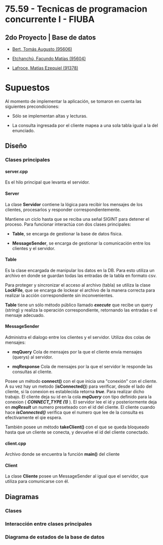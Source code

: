 # 75.59 - Tecnicas de programacion concurrente I - FIUBA

## 2do Proyecto | Base de datos

* [Bert, Tomás Augusto (95606)](https://github.com/tbert12)

* [Etchanchú, Facundo Matías (95604)](https://github.com/FacuEt)

* [Lafroce, Matías Ezequiel (91378)](https://github.com/mlafroce)

# Supuestos

Al momento de implementar la aplicación, se tomaron en cuenta las siguientes precondiciones:

* Sólo se implementan altas y lecturas.

* La consulta ingresada por el cliente mapea a una sola tabla igual a la del enunciado.

## Diseño

### Clases principales

#### server.cpp

Es el hilo principal que levanta el servidor.

#### Server 

La clase **Servidor** contiene la lógica para recibir los mensajes de los clientes, procesarlos y responder correspondientemente. 

Mantiene un ciclo hasta que se reciba una señal SIGINT para detener el proceso. Para funcionar interactúa con dos clases principales:

* **Table**, se encarga de gestionar la base de datos física.

* **MessageSender**, se encarga de gestionar la comunicación entre los clientes y el servidor.

#### Table

Es la clase encargada de manipular los datos en la DB. Para esto utiliza un archivo en donde se guardan todas las entradas de la tabla en formato csv.

Para proteger y sincronizar el acceso al archivo (tabla) se utiliza la clase **LockFile**, que se encarga de lockear el archivo de la manera correcta para realizar la acción correspondiente sin inconvenientes.

**Table** tiene un sólo método público llamado ***execute*** que recibe un query (string) y realiza la operación correspondiente, retornando las entradas o el mensaje adecuado.

#### MessageSender

Administra el dialogo entre los clientes y el servidor. Utiliza dos colas de mensajes:

* **mqQuery** Cola de mensajes por la que el cliente envía mensajes (querys) al servidor.

* **mqResponse** Cola de mensajes por la que el servidor le responde las consultas al cliente.

Posee un método **connect()** con el que inicia una "conexión" con el cliente. A su vez hay un metodo (**isConnected()**) para verificar, desde el lado del cliente, si la conexion es establecida retorna ***true***.
Para realizar dicho trabajo. El cliente deja su id en la cola ***mqQuery*** con tipo definido para la conexion ( ***CONNECT_TYPE (1)*** ). El servidor lee el id y posteriormente deja en ***mqResult*** un numero preseteado con el id del cliente. El cliente cuando hace ***isConnected()*** verifica que el numero que lee de la consulta es efectivamente el qie espera.

También posee un método **takeClient()** con el que se queda bloqueado hasta que un cliente se conecta, y devuelve el id del cliente conectado. 

#### client.cpp

Archivo donde se encuentra la función **main()** del cliente

#### Client

La clase **Cliente** posee un MessageSender al igual que el servidor, que utiliza para comunicarse con él.

## Diagramas

### Clases

### Interacción entre clases principales

### Diagrama de estados de la base de datos

